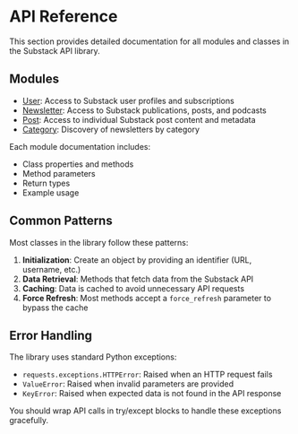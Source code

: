 # API Reference

This section provides detailed documentation for all modules and classes in the Substack API library.

## Modules

- [User](user.md): Access to Substack user profiles and subscriptions
- [Newsletter](newsletter.md): Access to Substack publications, posts, and podcasts
- [Post](post.md): Access to individual Substack post content and metadata
- [Category](category.md): Discovery of newsletters by category

Each module documentation includes:

- Class properties and methods
- Method parameters
- Return types
- Example usage

## Common Patterns

Most classes in the library follow these patterns:

1. **Initialization**: Create an object by providing an identifier (URL, username, etc.)
2. **Data Retrieval**: Methods that fetch data from the Substack API
3. **Caching**: Data is cached to avoid unnecessary API requests
4. **Force Refresh**: Most methods accept a `force_refresh` parameter to bypass the cache

## Error Handling

The library uses standard Python exceptions:

- `requests.exceptions.HTTPError`: Raised when an HTTP request fails
- `ValueError`: Raised when invalid parameters are provided
- `KeyError`: Raised when expected data is not found in the API response

You should wrap API calls in try/except blocks to handle these exceptions gracefully.
